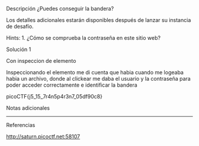 Descripción
¿Puedes conseguir la bandera?

Los detalles adicionales estarán disponibles después de lanzar su instancia de desafío.

Hints:
1.⁠ ¿Cómo se comprueba la contraseña en este sitio web?

Solución 1

Con inspeccion de elemento

Inspeccionando el elemento me di cuenta que habia cuando me logeaba habia un archivo, donde al clickear me daba el usuario y la contraseña para poder acceder correctamente e identificar la bandera

picoCTF{j5_15_7r4n5p4r3n7_05df90c8}


Notas adicionales

--------------------


Referencias

http://saturn.picoctf.net:58107